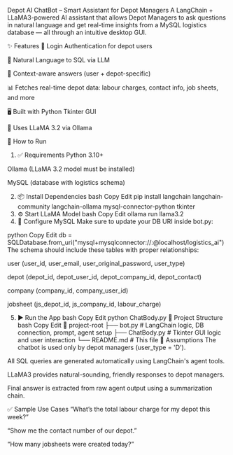 Depot AI ChatBot – Smart Assistant for Depot Managers
A LangChain + LLaMA3-powered AI assistant that allows Depot Managers to ask questions in natural language and get real-time insights from a MySQL logistics database — all through an intuitive desktop GUI.

✨ Features
🔐 Login Authentication for depot users

💬 Natural Language to SQL via LLM

🧠 Context-aware answers (user + depot-specific)

📊 Fetches real-time depot data: labour charges, contact info, job sheets, and more

🖥️ Built with Python Tkinter GUI

🦙 Uses LLaMA 3.2 via Ollama

🚀 How to Run
1. ✅ Requirements
Python 3.10+

Ollama (LLaMA 3.2 model must be installed)

MySQL (database with logistics schema)

2. 📦 Install Dependencies
bash
Copy
Edit
pip install langchain langchain-community langchain-ollama mysql-connector-python tkinter
3. ⚙️ Start LLaMA Model
bash
Copy
Edit
ollama run llama3.2
4. 🧠 Configure MySQL
Make sure to update your DB URI inside bot.py:

python
Copy
Edit
db = SQLDatabase.from_uri("mysql+mysqlconnector://<user>:<password>@localhost/logistics_ai")
The schema should include these tables with proper relationships:

user (user_id, user_email, user_original_password, user_type)

depot (depot_id, depot_user_id, depot_company_id, depot_contact)

company (company_id, company_user_id)

jobsheet (js_depot_id, js_company_id, labour_charge)

5. ▶️ Run the App
bash
Copy
Edit
python ChatBody.py
🧩 Project Structure
bash
Copy
Edit
📁 project-root
├── bot.py           # LangChain logic, DB connection, prompt, agent setup
├── ChatBody.py      # Tkinter GUI logic and user interaction
└── README.md        # This file
📌 Assumptions
The chatbot is used only by depot managers (user_type = 'D').

All SQL queries are generated automatically using LangChain's agent tools.

LLaMA3 provides natural-sounding, friendly responses to depot managers.

Final answer is extracted from raw agent output using a summarization chain.

✅ Sample Use Cases
“What’s the total labour charge for my depot this week?”

“Show me the contact number of our depot.”

“How many jobsheets were created today?”

